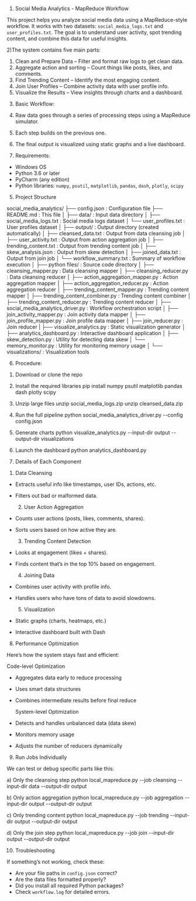 1) Social Media Analytics - MapReduce Workflow

This project helps you analyze social media data using a MapReduce-style workflow. 
It works with two datasets: `social_media_logs.txt` and `user_profiles.txt`. The goal is to understand user activity, spot trending content, and combine this data for useful insights.


2)The system contains five main parts:

1.  Clean and Prepare Data  – Filter and format raw logs to get clean data.
2.  Aggregate action and sorting  – Count things like posts, likes, and comments.
3.  Find Trending Content  – Identify the most engaging content.
4.  Join User Profiles  – Combine activity data with user profile info.
5.  Visualize the Results  – View insights through charts and a dashboard.

3) Basic Workflow:

1) Raw data goes through a series of processing steps using a MapReduce simulator.
2) Each step builds on the previous one.
3) The final output is visualized using static graphs and a live dashboard.


4) Requirements:

- Windows OS
- Python 3.6 or later
- PyCharm (any edition)
- Python libraries: `numpy`, `psutil`, `matplotlib`, `pandas`, `dash`, `plotly`, `scipy`


5) Project Structure

social_media_analytics/
├── config.json                   : Configuration file
├── README.md                     : This file
│
├── data/                         : Input data directory
│   ├── social_media_logs.txt     : Social media logs dataset
│   └── user_profiles.txt         : User profiles dataset
│
├── output/                       : Output directory (created automatically)
│   ├── cleansed_data.txt         : Output from data cleansing job
│   ├── user_activity.txt         : Output from action aggregation job
│   ├── trending_content.txt      : Output from trending content job
│   ├── skew_analysis.json        : Output from skew detection
│   ├── joined_data.txt           : Output from join job
│   └── workflow_summary.txt      : Summary of workflow execution
│
├── python files/                          : Source code directory
│   ├── cleansing_mapper.py       : Data cleansing mapper
│   ├── cleansing_reducer.py      : Data cleansing reducer
│   ├── action_aggregation_mapper.py    : Action aggregation mapper
│   ├── action_aggregation_reducer.py   : Action aggregation reducer
│   ├── trending_content_mapper.py      : Trending content mapper
│   ├── trending_content_combiner.py    : Trending content combiner
│   ├── trending_content_reducer.py     : Trending content reducer
│   ├── social_media_analytics_driver.py    : Workflow orchestration script
│   ├── join_activity_mapper.py    : Join activity data mapper
│   ├── join_profile_mapper.py     : Join profile data mapper
│   ├── join_reducer.py            : Join reducer
|   ├── visualize_analytics.py     : Static visualization generator
│   ├── analytics_dashboard.py     : Interactive dashboard application
│   ├── skew_detection.py          : Utility for detecting data skew
│   └── memory_monitor.py          : Utility for monitoring memory usage
│
└── visualizations/               : Visualization tools
    

6) Procedure:

1.  Download or clone the repo 

2.  Install the required libraries 
    pip install numpy psutil matplotlib pandas dash plotly scipy
   

3.  Unzip large files 
    unzip social_media_logs.zip
   unzip cleansed_data.zip
   

4.  Run the full pipeline 
    python social_media_analytics_driver.py --config config.json
   

5.  Generate charts 
    python visualize_analytics.py --input-dir output --output-dir visualizations
   

6.  Launch the dashboard 
    python analytics_dashboard.py
   

7) Details of Each Component

  1.  Data Cleansing 
- Extracts useful info like timestamps, user IDs, actions, etc.
- Filters out bad or malformed data.

  2.  User Action Aggregation 
- Counts user actions (posts, likes, comments, shares).
- Sorts users based on how active they are.

  3.  Trending Content Detection 
- Looks at engagement (likes + shares).
- Finds content that’s in the top 10% based on engagement.

  4.  Joining Data 
- Combines user activity with profile info.
- Handles users who have tons of data to avoid slowdowns.

  5.  Visualization 
- Static graphs (charts, heatmaps, etc.)
- Interactive dashboard built with Dash


8) Performance Optimization

Here’s how the system stays fast and efficient:

  Code-level Optimization
- Aggregates data early to reduce processing
- Uses smart data structures
- Combines intermediate results before final reduce

  System-level Optimization
- Detects and handles unbalanced data (data skew)
- Monitors memory usage
- Adjusts the number of reducers dynamically
  

9) Run Jobs Individually

We can test or debug specific parts like this:
 
a) Only the cleansing step
python local_mapreduce.py --job cleansing --input-dir data --output-dir output

b) Only action aggregation
python local_mapreduce.py --job aggregation --input-dir output --output-dir output

c) Only trending content
python local_mapreduce.py --job trending --input-dir output --output-dir output

d) Only the join step
python local_mapreduce.py --job join --input-dir output --output-dir output
 

10) Troubleshooting

If something’s not working, check these:

- Are your file paths in `config.json` correct?
- Are the data files formatted properly?
- Did you install all required Python packages?
- Check `workflow.log` for detailed errors.
